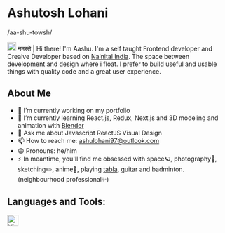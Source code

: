 
# Ashutosh Lohani 
/aa-shu-towsh/

<img src="https://media.giphy.com/media/hvRJCLFzcasrR4ia7z/giphy.gif" width="20px"> नमस्ते | Hi there! I'm Aashu. I'm a self taught Frontend developer and Creaive Developer based on [Nainital India](https://www.google.com/search?q=nainital&sxsrf=ALiCzsZbA5imlaxq1odPnOGj6P7fMADoug%3A1654019878275&source=hp&ei=JleWYujnDuf04-EPyrS_mAk&iflsig=AJiK0e8AAAAAYpZlNteAUU4R-d8-xzd8i0nVHZmfP4Qo&gs_ssp=eJzj4tTP1TcwtEjOtjRg9OLIS8zMyyxJzAEAPqQGUg&oq=nani&gs_lcp=Cgdnd3Mtd2l6EAMYADIKCC4QsQMQgwEQCjIECC4QQzIKCAAQsQMQgwEQCjIKCAAQsQMQgwEQCjIICC4QgAQQ1AIyBAgAEEMyDQguELEDEMcBEKMCEAoyCggAELEDEIMBEAoyDQgAELEDEIMBEMkDEAoyBQgAEIAEOgcIIxDqAhAnOgcILhDqAhAnOgQILhAnOgQIIxAnOgUILhCRAjoRCC4QgAQQsQMQgwEQxwEQ0QM6CwgAEIAEELEDEIMBOgcILhDUAhBDOgoIABCABBCHAhAUOgUILhCABFCiC1jAJGD_MGgBcAB4AIAB4QGIAYYGkgEFMC4zLjGYAQCgAQGwAQo&sclient=gws-wiz). The space between development and design where i float. I prefer to build useful and usable things with quality code and a great user experience.

## About Me
- 🔭 I’m currently working on my portfolio 
- 🌱 I’m currently learning React.js, Redux, Next.js and 3D modeling and animation with [Blender](https://www.blender.org/)
- 💬 Ask me about Javascript ReactJS Visual Design
- 📫 How to reach me: ashulohani97@outlook.com 
- 😄 Pronouns: he/him
- ⚡ In meantime, you'll find me obsessed with space🪐, photography📸, sketching✏️, anime🍥, playing [tabla](https://en.wikipedia.org/wiki/Tabla), guitar and badminton. (neighbourhood professional✨)


## Languages and Tools:

<img align="left" alt="Visual Studio Code" width="25px" src="https://cdn.jsdelivr.net/gh/devicons/devicon/icons/vscode/vscode-original.svg" style="padding-right:10px;" />

